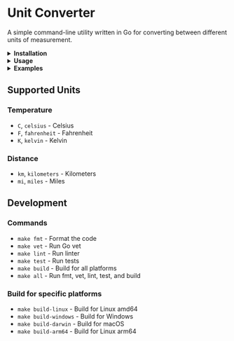# Unit Converter

A simple command-line utility written in Go for converting between different units of measurement.

<details>
<summary><strong>Installation</strong></summary>

Clone the repository and build the executable:

```bash
git clone https://github.com/OmBiradar/unit-converter.git
cd unit-converter
go build -o unitconverter main.go
```

Or install directly with Go:

```bash
go install github.com/OmBiradar/unit-converter@latest
```

</details>

<details>
<summary><strong>Usage</strong></summary>

```bash
./unitconverter -value <number> -from <unit> -to <unit>
```

</details>

<details>
<summary><strong>Examples</strong></summary>

Convert temperature from Celsius to Fahrenheit:
```bash
./unitconverter -value 25 -from celsius -to fahrenheit
# Output: 25.00 celsius is equal to 77.00 fahrenheit
```

Convert distance from kilometers to miles:
```bash
./unitconverter -value 10 -from km -to miles
# Output: 10.00 km is equal to 6.21 miles
```

</details>

## Supported Units

### Temperature
- `C`, `celsius` - Celsius
- `F`, `fahrenheit` - Fahrenheit
- `K`, `kelvin` - Kelvin

### Distance
- `km`, `kilometers` - Kilometers
- `mi`, `miles` - Miles

## Development

### Commands

- `make fmt` - Format the code
- `make vet` - Run Go vet
- `make lint` - Run linter
- `make test` - Run tests
- `make build` - Build for all platforms
- `make all` - Run fmt, vet, lint, test, and build

### Build for specific platforms

- `make build-linux` - Build for Linux amd64
- `make build-windows` - Build for Windows
- `make build-darwin` - Build for macOS
- `make build-arm64` - Build for Linux arm64
